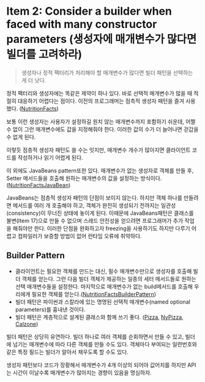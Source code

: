 # Item 2: Consider a builder when faced with many constructor parameters (생성자에 매개변수가 많다면 빌더를 고려하라)

> 생성자나 정적 팩터리가 처리해야 할 매개변수가 많다면 빌더 패턴을 선택하는 게 더 낫다.

정적 팩터리와 생성자에는 똑같은 제약이 하나 있다. 바로 선택적 매개변수가 많을 때 적절히 대응하기 어렵다는 점이다. 이전의 프로그래머는 점측적 생성자 패턴을 즐겨 사용했다. ([NutritionFacts](../../src/main/java/chapter2/Item_2/NutritionFacts.java))

보통 이런 생성자는 사용자가 설정하길 원치 않는 매개변수까지 포함하기 쉬운데, 어쩔 수 없이 그런 매개변수에도 값을 지정해줘야 한다. 이러한 값의 수가 더 늘어나면 걷갑을 수 없게 된다.

이렇듯 점층적 생성자 패턴도 쓸 수는 잇지만, 매개변수 개수가 많아지면 클라이언트 코드를 작성하거나 읽기 어렵게 된다.

이 외에도 JavaBeans pattern또한 있다. 매개변수가 없는 생성자로 객체를 만들 후, Setter 메서드들을 호출해 원하는 매개변수의 값을 설정하는 방식이다. ([NutritionFactsJavaBean](../../src/main/java/chapter2/Item_2/NutritionFactsJavaBean.java))

JavaBeans는 점층적 생성자 패턴의 단점이 보이지 않는다. 하지만 객체 하나를 만들려면 메서드를 여러 개 호출해야 하고, 객체가 완전히 생성되기 전까지는 일관성(consistency)이 무너진 상태에 놓이게 된다. 이때문에 JavaBeans패턴은 클래스를 불변(Item 17)으로 만들 수 없으며 스레드 안전성을 얻으려면 프로그래머가 추가 작업을 해줘야만 한다. 이러한 단점을 완화하고자 freezing을 사용하기도 하지만 다루기 어렵고 컴파일러가 보증할 방법이 없어 런타임 오류에 취약하다.

## Builder Pattern

- 클라이언트는 필요한 객체를 만드는 대신, 필수 매개변수만으로 생성자를 호출해 빌더 객체를 얻는다. 그런 다음 빌더 객체가 제공하는 일종의 세터 메서드들로 원하는 선택 매개변수들을 설정한다. 마지막으로 매개변수가 없는 build메서드를 호출해 우리에게 필요한 객체를 얻는다.([NutritionFactsBuilderPattern](../../src/main/java/chapter2/Item_2/NutritionFactsBuilderPattern.java))
- 빌더 패턴은 파이썬과 스칼라에 있는 명명된 선택적 매개변수(named optional parameters)를 흉내낸 것이다.
- 빌더 패턴은 계층적으로 설계된 클래스와 함께 쓰기 좋다. ([Pizza](../../src/main/java/chapter2/Item_2/Pizza.java), [NyPizza](../../src/main/java/chapter2/Item_2/NyPizza.java), [Calzone](../../src/main/java/chapter2/Item_2/Calzone.java))

빌더 패턴은 상당히 유연하다. 빌더 하나로 여러 객체를 순회하면서 만들 수 있고, 빌더에 넘기는 매개변수에 따라 다른 객체를 만들 수도 있다. 객체마다 부여되는 일련번호와 같은 특정 필드는 빌더가 알아서 채우도록 할 수도 있다.

생성자 패턴보다 코드가 장황해서 매개변수가 4개 이상의 되어야 값어치를 하지만 API는 시간이 이날수록 매개변수가 많아지는 경향이 있음을 명심하자.
